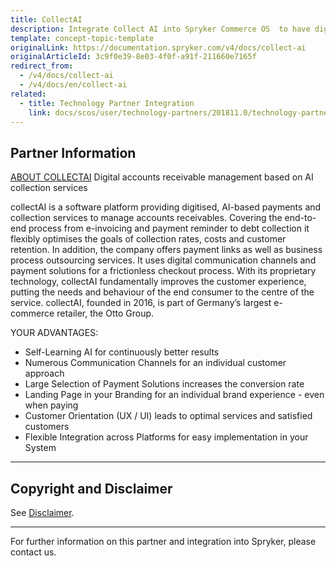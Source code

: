 ```yaml
---
title: CollectAI
description: Integrate Collect AI into Spryker Commerce OS  to have digitized, AI-based payments and collection services to manage account receivables.
template: concept-topic-template
originalLink: https://documentation.spryker.com/v4/docs/collect-ai
originalArticleId: 3c9f0e39-8e03-4f0f-a91f-211660e7165f
redirect_from:
  - /v4/docs/collect-ai
  - /v4/docs/en/collect-ai
related:
  - title: Technology Partner Integration
    link: docs/scos/user/technology-partners/201811.0/technology-partner-integration.html
---
```


## Partner Information
[ABOUT COLLECTAI](https://www.collect.ai/de/)
Digital accounts receivable management based on AI collection services

collectAI is a software platform providing digitised, AI-based payments and collection services to manage accounts receivables. Covering the end-to-end process from e-invoicing and payment reminder to debt collection it flexibly optimises the goals of collection rates, costs and customer retention. In addition, the company offers payment links as well as business process outsourcing services. It uses digital communication channels and payment solutions for a frictionless checkout process. With its proprietary technology, collectAI fundamentally improves the customer experience, putting the needs and behaviour of the end consumer to the centre of the service. collectAI, founded in 2016, is part of Germany’s largest e-commerce retailer, the Otto Group.

YOUR ADVANTAGES:

* Self-Learning AI for continuously better results
* Numerous Communication Channels for an individual customer approach
* Large Selection of Payment Solutions increases the conversion rate
* Landing Page in your Branding for an individual brand experience - even when paying
* Customer Orientation (UX / UI) leads to optimal services and satisfied customers
* Flexible Integration across Platforms for easy implementation in your System

---

## Copyright and Disclaimer

See [Disclaimer](https://github.com/spryker/spryker-documentation).

---
For further information on this partner and integration into Spryker, please contact us.

<div class="hubspot-form js-hubspot-form" data-portal-id="2770802" data-form-id="163e11fb-e833-4638-86ae-a2ca4b929a41" id="hubspot-1"></div>
